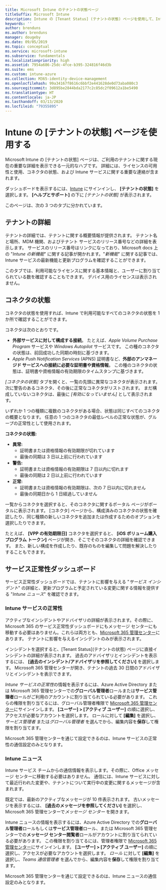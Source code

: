 ```yaml
---
title: Microsoft Intune のテナントの状態ページ
titleSuffix: Microsoft Intune
description: Intune の [Tenant Status] (テナントの状態) ページを使用して、Intune ポータルを離れることなく、重要なテナントの詳細を表示します
keywords: ''
author: brenduns
ms.author: brenduns
manager: dougeby
ms.date: 09/05/2019
ms.topic: conceptual
ms.service: microsoft-intune
ms.subservice: fundamentals
ms.localizationpriority: high
ms.assetid: 7954a686-25dc-4fce-b395-324816f46d3b
ms.suite: ems
ms.custom: intune-azure
ms.collection: M365-identity-device-management
ms.openlocfilehash: 99a34167f8616c6bbf2e441628de0d73aba080c3
ms.sourcegitcommit: 3d895be2844bda2177c2c85dc2f09612a1be5490
ms.translationtype: HT
ms.contentlocale: ja-JP
ms.lasthandoff: 03/13/2020
ms.locfileid: "79355895"
---
```

# <a name="use-the-intune-tenant-status-page"></a>Intune の [テナントの状態] ページを使用する
Microsoft Intune の [テナントの状態] ページは、ご利用のテナントに関する現在の重要な詳細を表示できる一元的なハブです。 詳細には、ライセンスの可用性と使用、コネクタの状態、および Intune サービスに関する重要な連絡が含まれます。  

ダッシュボードを表示するには、[Intune](https://go.microsoft.com/fwlink/?linkid=2090973) にサインインし、 **[テナントの状態]** を選択します。  **[ヘルプとサポート]** の下に *[テナントの状態]* が表示されます。  

このページは、次の 3 つのタブに分かれています。

## <a name="tenant-details"></a>テナントの詳細
テナントの詳細では、テナントに関する概要情報が提供されます。 テナント名と場所、MDM 機関、およびテナント サービスのリリース番号などの詳細を表示します。 サービスのリリース番号はリンクになっており、Microsoft docs 上の "*Intune の新機能*" に関する記事が開かれます。"*新機能*" に関する記事では、Intune サービスの最新機能と更新プログラムを確認することができます。  

このタブでは、利用可能なライセンスに関する基本情報と、ユーザーに割り当てられている数を確認することもできます。 デバイス用のライセンスは表示されません。

## <a name="connector-status"></a>コネクタの状態
コネクタの状態を使用すれば、Intune で利用可能なすべてのコネクタの状態を 1 か所で確認することができます。  

コネクタは次のとおりです。
- **外部サービスに対して構成する接続**。 たとえば、*Apple Volume Purchase Program* サービスや *Windows Autopilot* サービスです。  この種のコネクタの状態は、前回成功した同期の時刻に基づきます。
- *Apple Push Notification Services* (APNS) 証明書など、**外部のアンマネージド サービスへの接続に必要な証明書や資格情報**。 この種のコネクタの状態は、証明書や資格情報の有効期限のタイムスタンプに基づきます。  

*[コネクタの状態]* タブを開くと、一覧の先頭に異常なコネクタが表示されます。 次に警告のあるコネクタ、その後に正常なコネクタがリストされます。 まだ構成していないコネクタは、最後に *[有効になっていません]* として表示されます。

いずれか 1 つの種類に複数のコネクタがある場合、状態は同じすべてのコネクタの概要となります。 任意の 1 つのコネクタの最低レベルの正常な状態が、グループの正常性として使用されます。  

**コネクタの状態:**
- **異常:**
  - 証明書または資格情報の有効期限が切れています
  - 最後の同期は 3 日以上前に行われています
- **警告:**
  - 証明書または資格情報の有効期限は 7 日以内に切れます
  - 最後の同期は 2 日以上前に行われています
- **正常:**
  - 証明書または資格情報の有効期限は、次の 7 日以内に切れません
  - 最後の同期日から 1 日経過していません  

一覧からコネクタを選択すると、そのコネクタに関するポータル ページがポータルに表示されます。 [コネクタ] ページから、構成済みのコネクタの状態を確認したり、同じ種類の新しいコネクタを追加または作成するためのオプションを選択したりできます。

たとえば、 **[VPP の有効期限日]** コネクタを選択すると、 **[iOS ボリューム購入プログラム トークン]** ページが開き、そこでそのコネクタの詳細を確認できます。 また、新しい構成を作成したり、既存のものを編集して問題を解決したりすることもできます。

## <a name="service-health-dashboard"></a>サービス正常性ダッシュボード  
サービス正常性ダッシュボードでは、テナントに影響を与える "*サービス インシデント*" の詳細と、更新プログラムと予定されている変更に関する情報を提供する "*Intune ニュース*" を確認できます。

### <a name="intune-service-health"></a>Intune サービスの正常性
アクティブなインシデントやアドバイザリの詳細が表示されます。その際に、Microsoft 365 のサービス正常性ダッシュボードにもメッセージ センターにも移動する必要はありません。これらは両方とも、[Microsoft 365 管理センター](https://admin.microsoft.com)にあります。 テナントに影響を与えるインシデントのみが表示されます。  

インシデントを選択すると、[Tenant Status]\(テナントの状態\) ページに直接インシデントの詳細が表示されます。 過去のアドバイザリとインシデントを表示するには、 **[過去のインシデント/アドバイザリを参照してください]** を選択します。 Microsoft 365 管理センターが開き、テナントの過去 30 日間のアドバイザリとインシデントを表示できます。  

*Intune サービスの正常性*の情報を表示するには、Azure Active Directory または Microsoft 365 管理センターでの**グローバル管理者**ロールまたは**サービス管理者**ロールがご利用のアカウントに割り当てられている必要があります。 これらの権限を割り当てるには、グローバル管理者権限で [Microsoft 365 管理センター](https://admin.microsoft.com)にサインインします。 **[ユーザー] > [アクティブ ユーザー]** の順に選択し、アクセスが必要なアカウントを選択します。 ロールに対して **[編集]** を選択し、*サービス管理者* または*グローバル管理者* を選んでから、編集内容を**保存**して権限を割り当てます。  

Microsoft 365 管理センターを通じて設定できるのは、Intune サービスの正常性の通信設定のみとなります。

### <a name="intune-news"></a>Intune ニュース  
Intune サービス チームからの通信情報を表示します。その際に、Office メッセージ センターに移動する必要はありません。 通信には、Intune サービスに対して最近行われた変更や、テナントについて実行中の変更に関するメッセージが含まれます。  

既定では、最新のアクティブなメッセージが 10 件表示されます。 古いメッセージを表示するには、 **[過去のメッセージを参照してください]** を選択し、Microsoft 365 管理センターで*メッセージ センター* を開きます。  

Intune ニュースの情報を表示するには、Azure Active Directory での**グローバル管理者**ロールもしくは**サービス管理者**ロール、または Microsoft 365 管理センターでの**メッセージ センター閲覧者**ロールがアカウントに割り当てられている必要があります。  この権限を割り当てるには、管理者権限で [Microsoft 365 管理センター](https://admin.microsoft.com)にサインインします。 **[ユーザー] > [アクティブ ユーザー]** の順に選択し、アクセスが必要なアカウントを選択します。 *ロール* に対して **[編集]** を選択し、*Teams 通信管理者* を選んでから、編集内容を**保存**して権限を割り当てます。  

Microsoft 365 管理センターを通じて設定できるのは、Intune ニュースの通信設定のみとなります。
